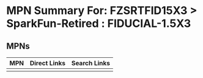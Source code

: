 



# MPN Summary For: FZSRTFID15X3 > SparkFun-Retired : FIDUCIAL-1.5X3

## MPNs
  

|MPN|Direct Links|Search Links|
| :--- | :--- | :--- |
||||
